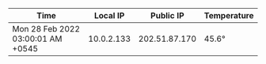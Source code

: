 | Time     | Local IP | Public IP | Temperature |
| ----------- | ----------- | ----------- | ----------- |
| Mon 28 Feb 2022 03:00:01 AM +0545      | 10.0.2.133     | 202.51.87.170  | 45.6° |
